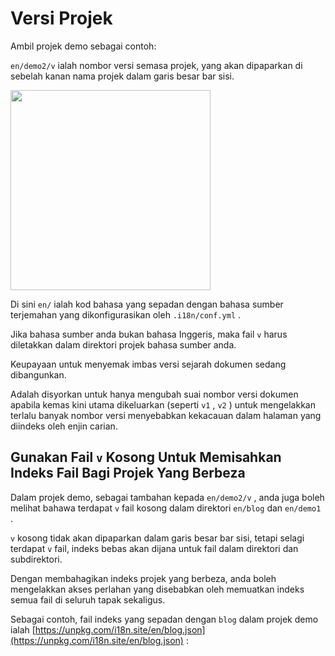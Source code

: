 # Versi Projek

Ambil projek demo sebagai contoh:

`en/demo2/v` ialah nombor versi semasa projek, yang akan dipaparkan di sebelah kanan nama projek dalam garis besar bar sisi.

<img src="https://p.3ti.site/1721290486.avif" width="320px">

Di sini `en/` ialah kod bahasa yang sepadan dengan bahasa sumber terjemahan yang dikonfigurasikan oleh `.i18n/conf.yml` .

Jika bahasa sumber anda bukan bahasa Inggeris, maka fail `v` harus diletakkan dalam direktori projek bahasa sumber anda.

Keupayaan untuk menyemak imbas versi sejarah dokumen sedang dibangunkan.

Adalah disyorkan untuk hanya mengubah suai nombor versi dokumen apabila kemas kini utama dikeluarkan (seperti `v1` , `v2` ) untuk mengelakkan terlalu banyak nombor versi menyebabkan kekacauan dalam halaman yang diindeks oleh enjin carian.

## Gunakan Fail `v` Kosong Untuk Memisahkan Indeks Fail Bagi Projek Yang Berbeza

Dalam projek demo, sebagai tambahan kepada `en/demo2/v` , anda juga boleh melihat bahawa terdapat `v` fail kosong dalam direktori `en/blog` dan `en/demo1` .

`v` kosong tidak akan dipaparkan dalam garis besar bar sisi, tetapi selagi terdapat `v` fail, indeks bebas akan dijana untuk fail dalam direktori dan subdirektori.

Dengan membahagikan indeks projek yang berbeza, anda boleh mengelakkan akses perlahan yang disebabkan oleh memuatkan indeks semua fail di seluruh tapak sekaligus.

Sebagai contoh, fail indeks yang sepadan dengan `blog` dalam projek demo ialah [https://unpkg.com/i18n.site/en/blog.json](https://unpkg.com/i18n.site/en/blog.json) :